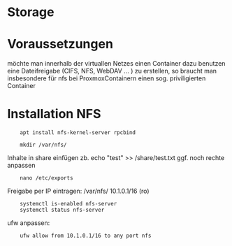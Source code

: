 # Storage 

# Voraussetzungen

möchte man innerhalb der virtuallen Netzes einen Container dazu benutzen eine Dateifreigabe (CIFS, NFS, WebDAV ... ) zu erstellen, 
so braucht man insbesondere für nfs bei ProxmoxContainern einen sog. priviligierten Container 

# Installation NFS

		apt install nfs-kernel-server rpcbind
		
		mkdir /var/nfs/
		
Inhalte in share einfügen zb. echo "test" >> /share/test.txt 
ggf. noch rechte anpassen 

		nano /etc/exports
		
Freigabe per IP eintragen: 
		/var/nfs/ 10.1.0.1/16 (ro)
		


		systemctl is-enabled nfs-server
		systemctl status nfs-server

ufw anpassen:  

		ufw allow from 10.1.0.1/16 to any port nfs
		
		
